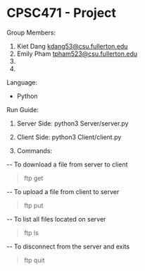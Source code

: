 # CPSC471 - Project


Group Members:
1. Kiet Dang kdang53@csu.fullerton.edu
2. Emily Pham tpham523@csu.fullerton.edu
3. 
4. 

Language: 
- Python

Run Guide:
1. Server Side: 
    python3 Server/server.py <PORT NUMBER>

2. Client Side:
    python3 Client/client.py <SERVER ADDRESS> <PORT NUMBER>

3. Commands:

--
To download a file from server to client
>ftp get <FILE NAME>

--
To upload a file from client to server
>ftp put <FILE NAME>

--
To list all files located on server
>ftp ls 

--
To disconnect from the server and exits
>ftp quit

